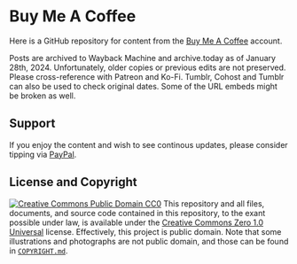 # Buy Me A Coffee
Here is a GitHub repository for content from the [Buy Me A Coffee](https://www.buymeacoffee.com/rikaklassen) account.

Posts are archived to Wayback Machine and archive.today as of January 28th, 2024. Unfortunately, older copies or previous edits are not preserved. Please cross-reference with Patreon and Ko-Fi. Tumblr, Cohost and Tumblr can also be used to check original dates. Some of the URL embeds might be broken as well.

## Support
If you enjoy the content and wish to see continous updates, please consider tipping via [PayPal](https://paypal.me/dessi66).
## License and Copyright
[![Creative Commons Public Domain CC0](https://licensebuttons.net/p/zero/1.0/80x15.png)](http://creativecommons.org/publicdomain/zero/1.0/)
This repository and all files, documents, and source code contained in this repository, to the exant possible under law, is available under the [Creative Commons Zero 1.0 Universal](http://creativecommons.org/publicdomain/zero/1.0/) license. Effectively, this project is public domain. Note that some illustrations and photographs are not public domain, and those can be found in [`COPYRIGHT.md`](./COPYRIGHT.md).
